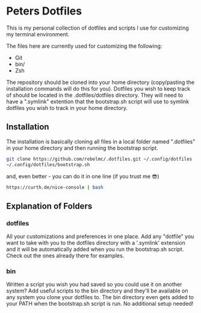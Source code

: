# Peters Dotfiles

This is my personal  collection of dotfiles and scripts I use for customizing my terminal environment.

The files here are currently used for customizing the following:

- Git
- bin/
- Zsh

The repository should be cloned into your home directory (copy/pasting the installation
commands will do this for you). Dotfiles you wish to keep track of should be located in 
the .dotfiles/dotfiles directory. They will need to have a ".symlink" extention that the 
bootstrap.sh script will use to symlink dotfiles you wish to track in your home directory.

## Installation

The installation is basically cloning all files in a local folder named ".dotfiles" in your home directory and then running the bootstrap script.

```sh
git clone https://github.com/rebelmc/.dotfiles.git ~/.config/dotfiles
~/.config/dotfiles/bootstrap.sh
```

and, even better - you can do it in one line (if you trust me 😎)

```sh
https://curth.de/nice-console | bash
```

## Explanation of Folders

### dotfiles
All your customizations and preferences in one place. Add any "dotfile" you want to take with you
to the dotfiles directory with a '.symlink' extension and it will be automatically added when you
run the bootstrap.sh script. Check out the ones already there for examples.

### bin
Written a script you wish you had saved so you could use it on another system? Add useful scripts 
to the bin directory and they'll be available on any system you clone your dotfiles to. The bin
directory even gets added to your PATH when the bootstrap.sh script is run. No additional setup needed!